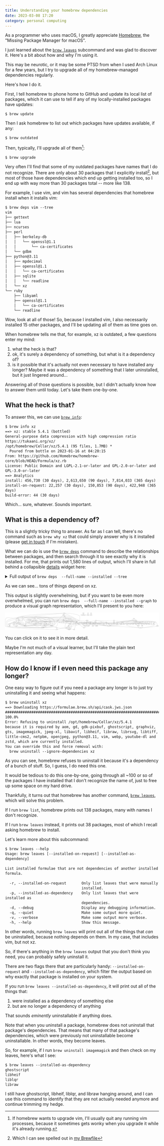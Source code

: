 ```yaml
---
title: Understanding your homebrew dependencies
date: 2023-03-08 17:20
category: personal computing
---
```


As a programmer who uses macOS, I greatly appreciate [Homebrew](https://brew.sh), the "Missing Package Manager for macOS".

I just learned about the [`brew leaves`](https://docs.brew.sh/Manpage#leaves---installed-on-request---installed-as-dependency) subcommand and was glad to discover it.
Here's a bit about how and why I'm using it.

This may be neurotic, or it may be some PTSD from when I used Arch Linux for a few years, but I try to upgrade all of my homebrew-managed dependencies regularly.

Here's how I do it.

First, I tell homebrew to phone home to GitHub and update its local list of packages, which it can use to tell if any of my locally-installed packages have updates:

```shell
$ brew update
```

Then I ask homebrew to list out which packages have updates available, if any:

```shell
$ brew outdated
```

Then, typically, I'll upgrade all of them[^1]:

```shell
$ brew upgrade
```

[^1]: If homebrew wants to upgrade vim, I'll usually quit any running vim processes, because it sometimes gets wonky when you upgrade it while it's already running.

Very often I'll find that some of my outdated packages have names that I do not recognize.
There are only about 30 packages that I explicitly install[^2], but most of those have dependencies which end up getting installed too, so I end up with way more than 30 packages total -- more like 138.

[^2]: Which I can see spelled out in [my Brewfile](/2023/brewfile/)

For example, I use vim, and vim has several dependencies that homebrew install when it installs vim:

```text
$ brew deps vim --tree
vim
├── gettext
├── lua
├── ncurses
├── perl
│   ├── berkeley-db
│   │   └── openssl@1.1
│   │       └── ca-certificates
│   └── gdbm
├── python@3.11
│   ├── mpdecimal
│   ├── openssl@1.1
│   │   └── ca-certificates
│   ├── sqlite
│   │   └── readline
│   └── xz
└── ruby
    ├── libyaml
    ├── openssl@1.1
    │   └── ca-certificates
    └── readline
```

Wow, look at all of those!
So, because I installed vim, I also necessarily installed 15 other packages, and I'll be updating all of them as time goes on.

When homebrew tells me that, for example, xz is outdated, a few questions enter my mind:

1. what the heck is that?
2. ok, it's surely a dependency of something, but what is it a dependency of?
3. is it possible that it's actually not even necessary to have installed any longer? Maybe it was a dependency of something that I later uninstalled, but it just lingered around...

Answering all of those questions is possible, but I didn't actually know how to answer them until today.
Let's take them one-by-one.

## What the heck is that?

To answer this, we can use [`brew info`](https://docs.brew.sh/Manpage#info-abv-options-formulacask-):

```text
$ brew info xz
==> xz: stable 5.4.1 (bottled)
General-purpose data compression with high compression ratio
https://tukaani.org/xz/
/opt/homebrew/Cellar/xz/5.4.1 (95 files, 1.7MB) *
  Poured from bottle on 2023-01-16 at 04:20:15
From: https://github.com/Homebrew/homebrew-core/blob/HEAD/Formula/xz.rb
License: Public Domain and LGPL-2.1-or-later and GPL-2.0-or-later and GPL-3.0-or-later
==> Analytics
install: 456,730 (30 days), 2,613,650 (90 days), 7,814,033 (365 days)
install-on-request: 22,257 (30 days), 150,853 (90 days), 422,948 (365 days)
build-error: 44 (30 days)
```

Which... sure, whatever.
Sounds important.

## What is this a dependency of?

This is a slightly tricky thing to answer.
As far as I can tell, there's no command such as `brew why xz` that could simply answer why is it installed (please [get in touch](/about) if I'm mistaken).

What we can do is use the [`brew deps`](https://docs.brew.sh/Manpage#deps-options-formulacask-) command to describe the relationships between packages, and then search through it to see exactly why it is installed.
For me, that prints out 1,580 lines of output, which I'll share in full behind a collapsible [details](https://developer.mozilla.org/en-US/docs/Web/HTML/Element/details) widget here:

<details>
 <summary>Full output of <code>brew deps  --full-name --installed --tree</code></summary>

<pre>
<code>
aom
├── jpeg-xl
│   ├── brotli
│   ├── giflib
│   ├── highway
│   ├── imath
│   ├── jpeg-turbo
│   ├── libpng
│   ├── little-cms2
│   │   ├── jpeg-turbo
│   │   └── libtiff
│   │       ├── jpeg-turbo
│   │       └── zstd
│   │           ├── lz4
│   │           └── xz
│   ├── openexr
│   │   └── imath
│   └── webp
│       ├── giflib
│       ├── jpeg-turbo
│       ├── libpng
│       └── libtiff
│           ├── jpeg-turbo
│           └── zstd
│               ├── lz4
│               └── xz
└── libvmaf

autoconf
└── m4

bash

bat

bdw-gc

berkeley-db
└── openssl@1.1
    └── ca-certificates

indirect/tap/bpb

brotli

ca-certificates

cairo
├── fontconfig
│   └── freetype
│       └── libpng
├── freetype
│   └── libpng
├── glib
│   ├── pcre2
│   └── gettext
├── libpng
├── libx11
│   ├── libxcb
│   │   ├── libxau
│   │   │   └── xorgproto
│   │   └── libxdmcp
│   │       └── xorgproto
│   └── xorgproto
├── libxcb
│   ├── libxau
│   │   └── xorgproto
│   └── libxdmcp
│       └── xorgproto
├── libxext
│   ├── libx11
│   │   ├── libxcb
│   │   │   ├── libxau
│   │   │   │   └── xorgproto
│   │   │   └── libxdmcp
│   │   │       └── xorgproto
│   │   └── xorgproto
│   └── xorgproto
├── libxrender
│   ├── libx11
│   │   ├── libxcb
│   │   │   ├── libxau
│   │   │   │   └── xorgproto
│   │   │   └── libxdmcp
│   │   │       └── xorgproto
│   │   └── xorgproto
│   └── xorgproto
├── lzo
└── pixman

cloc

ctags

emacs
├── gnutls
│   ├── ca-certificates
│   ├── gmp
│   ├── libidn2
│   │   ├── libunistring
│   │   └── gettext
│   ├── libtasn1
│   ├── libunistring
│   ├── nettle
│   │   └── gmp
│   ├── p11-kit
│   │   ├── ca-certificates
│   │   └── libtasn1
│   └── unbound
│       ├── libevent
│       │   └── openssl@1.1
│       │       └── ca-certificates
│       ├── libnghttp2
│       └── openssl@1.1
│           └── ca-certificates
└── jansson

exa
└── libgit2
    └── libssh2
        └── openssl@1.1
            └── ca-certificates

fd

fnm

fontconfig
└── freetype
    └── libpng

freetype
└── libpng

fribidi

gd
├── fontconfig
│   └── freetype
│       └── libpng
├── freetype
│   └── libpng
├── jpeg-turbo
├── libavif
│   ├── aom
│   │   ├── jpeg-xl
│   │   │   ├── brotli
│   │   │   ├── giflib
│   │   │   ├── highway
│   │   │   ├── imath
│   │   │   ├── jpeg-turbo
│   │   │   ├── libpng
│   │   │   ├── little-cms2
│   │   │   │   ├── jpeg-turbo
│   │   │   │   └── libtiff
│   │   │   │       ├── jpeg-turbo
│   │   │   │       └── zstd
│   │   │   │           ├── lz4
│   │   │   │           └── xz
│   │   │   ├── openexr
│   │   │   │   └── imath
│   │   │   └── webp
│   │   │       ├── giflib
│   │   │       ├── jpeg-turbo
│   │   │       ├── libpng
│   │   │       └── libtiff
│   │   │           ├── jpeg-turbo
│   │   │           └── zstd
│   │   │               ├── lz4
│   │   │               └── xz
│   │   └── libvmaf
│   ├── jpeg-turbo
│   └── libpng
├── libpng
├── libtiff
│   ├── jpeg-turbo
│   └── zstd
│       ├── lz4
│       └── xz
└── webp
    ├── giflib
    ├── jpeg-turbo
    ├── libpng
    └── libtiff
        ├── jpeg-turbo
        └── zstd
            ├── lz4
            └── xz

gdbm

gdk-pixbuf
├── glib
│   ├── pcre2
│   └── gettext
├── jpeg-turbo
├── libpng
└── libtiff
    ├── jpeg-turbo
    └── zstd
        ├── lz4
        └── xz

gettext

gh

ghostscript
├── fontconfig
│   └── freetype
│       └── libpng
├── freetype
│   └── libpng
├── jbig2dec
├── jpeg-turbo
├── libidn
├── libpng
├── libtiff
│   ├── jpeg-turbo
│   └── zstd
│       ├── lz4
│       └── xz
├── little-cms2
│   ├── jpeg-turbo
│   └── libtiff
│       ├── jpeg-turbo
│       └── zstd
│           ├── lz4
│           └── xz
└── openjpeg
    ├── libpng
    ├── libtiff
    │   ├── jpeg-turbo
    │   └── zstd
    │       ├── lz4
    │       └── xz
    └── little-cms2
        ├── jpeg-turbo
        └── libtiff
            ├── jpeg-turbo
            └── zstd
                ├── lz4
                └── xz

giflib

git
├── gettext
└── pcre2

git-delta

glib
├── pcre2
└── gettext

gmp

gnutls
├── ca-certificates
├── gmp
├── libidn2
│   ├── libunistring
│   └── gettext
├── libtasn1
├── libunistring
├── nettle
│   └── gmp
├── p11-kit
│   ├── ca-certificates
│   └── libtasn1
└── unbound
    ├── libevent
    │   └── openssl@1.1
    │       └── ca-certificates
    ├── libnghttp2
    └── openssl@1.1
        └── ca-certificates

graphite2

graphviz
├── gd
│   ├── fontconfig
│   │   └── freetype
│   │       └── libpng
│   ├── freetype
│   │   └── libpng
│   ├── jpeg-turbo
│   ├── libavif
│   │   ├── aom
│   │   │   ├── jpeg-xl
│   │   │   │   ├── brotli
│   │   │   │   ├── giflib
│   │   │   │   ├── highway
│   │   │   │   ├── imath
│   │   │   │   ├── jpeg-turbo
│   │   │   │   ├── libpng
│   │   │   │   ├── little-cms2
│   │   │   │   │   ├── jpeg-turbo
│   │   │   │   │   └── libtiff
│   │   │   │   │       ├── jpeg-turbo
│   │   │   │   │       └── zstd
│   │   │   │   │           ├── lz4
│   │   │   │   │           └── xz
│   │   │   │   ├── openexr
│   │   │   │   │   └── imath
│   │   │   │   └── webp
│   │   │   │       ├── giflib
│   │   │   │       ├── jpeg-turbo
│   │   │   │       ├── libpng
│   │   │   │       └── libtiff
│   │   │   │           ├── jpeg-turbo
│   │   │   │           └── zstd
│   │   │   │               ├── lz4
│   │   │   │               └── xz
│   │   │   └── libvmaf
│   │   ├── jpeg-turbo
│   │   └── libpng
│   ├── libpng
│   ├── libtiff
│   │   ├── jpeg-turbo
│   │   └── zstd
│   │       ├── lz4
│   │       └── xz
│   └── webp
│       ├── giflib
│       ├── jpeg-turbo
│       ├── libpng
│       └── libtiff
│           ├── jpeg-turbo
│           └── zstd
│               ├── lz4
│               └── xz
├── gts
│   ├── glib
│   │   ├── pcre2
│   │   └── gettext
│   ├── netpbm
│   │   ├── jasper
│   │   │   └── jpeg-turbo
│   │   ├── jpeg-turbo
│   │   ├── libpng
│   │   └── libtiff
│   │       ├── jpeg-turbo
│   │       └── zstd
│   │           ├── lz4
│   │           └── xz
│   └── gettext
├── libpng
├── librsvg
│   ├── cairo
│   │   ├── fontconfig
│   │   │   └── freetype
│   │   │       └── libpng
│   │   ├── freetype
│   │   │   └── libpng
│   │   ├── glib
│   │   │   ├── pcre2
│   │   │   └── gettext
│   │   ├── libpng
│   │   ├── libx11
│   │   │   ├── libxcb
│   │   │   │   ├── libxau
│   │   │   │   │   └── xorgproto
│   │   │   │   └── libxdmcp
│   │   │   │       └── xorgproto
│   │   │   └── xorgproto
│   │   ├── libxcb
│   │   │   ├── libxau
│   │   │   │   └── xorgproto
│   │   │   └── libxdmcp
│   │   │       └── xorgproto
│   │   ├── libxext
│   │   │   ├── libx11
│   │   │   │   ├── libxcb
│   │   │   │   │   ├── libxau
│   │   │   │   │   │   └── xorgproto
│   │   │   │   │   └── libxdmcp
│   │   │   │   │       └── xorgproto
│   │   │   │   └── xorgproto
│   │   │   └── xorgproto
│   │   ├── libxrender
│   │   │   ├── libx11
│   │   │   │   ├── libxcb
│   │   │   │   │   ├── libxau
│   │   │   │   │   │   └── xorgproto
│   │   │   │   │   └── libxdmcp
│   │   │   │   │       └── xorgproto
│   │   │   │   └── xorgproto
│   │   │   └── xorgproto
│   │   ├── lzo
│   │   └── pixman
│   ├── gdk-pixbuf
│   │   ├── glib
│   │   │   ├── pcre2
│   │   │   └── gettext
│   │   ├── jpeg-turbo
│   │   ├── libpng
│   │   └── libtiff
│   │       ├── jpeg-turbo
│   │       └── zstd
│   │           ├── lz4
│   │           └── xz
│   ├── glib
│   │   ├── pcre2
│   │   └── gettext
│   └── pango
│       ├── cairo
│       │   ├── fontconfig
│       │   │   └── freetype
│       │   │       └── libpng
│       │   ├── freetype
│       │   │   └── libpng
│       │   ├── glib
│       │   │   ├── pcre2
│       │   │   └── gettext
│       │   ├── libpng
│       │   ├── libx11
│       │   │   ├── libxcb
│       │   │   │   ├── libxau
│       │   │   │   │   └── xorgproto
│       │   │   │   └── libxdmcp
│       │   │   │       └── xorgproto
│       │   │   └── xorgproto
│       │   ├── libxcb
│       │   │   ├── libxau
│       │   │   │   └── xorgproto
│       │   │   └── libxdmcp
│       │   │       └── xorgproto
│       │   ├── libxext
│       │   │   ├── libx11
│       │   │   │   ├── libxcb
│       │   │   │   │   ├── libxau
│       │   │   │   │   │   └── xorgproto
│       │   │   │   │   └── libxdmcp
│       │   │   │   │       └── xorgproto
│       │   │   │   └── xorgproto
│       │   │   └── xorgproto
│       │   ├── libxrender
│       │   │   ├── libx11
│       │   │   │   ├── libxcb
│       │   │   │   │   ├── libxau
│       │   │   │   │   │   └── xorgproto
│       │   │   │   │   └── libxdmcp
│       │   │   │   │       └── xorgproto
│       │   │   │   └── xorgproto
│       │   │   └── xorgproto
│       │   ├── lzo
│       │   └── pixman
│       ├── fontconfig
│       │   └── freetype
│       │       └── libpng
│       ├── freetype
│       │   └── libpng
│       ├── fribidi
│       ├── glib
│       │   ├── pcre2
│       │   └── gettext
│       └── harfbuzz
│           ├── cairo
│           │   ├── fontconfig
│           │   │   └── freetype
│           │   │       └── libpng
│           │   ├── freetype
│           │   │   └── libpng
│           │   ├── glib
│           │   │   ├── pcre2
│           │   │   └── gettext
│           │   ├── libpng
│           │   ├── libx11
│           │   │   ├── libxcb
│           │   │   │   ├── libxau
│           │   │   │   │   └── xorgproto
│           │   │   │   └── libxdmcp
│           │   │   │       └── xorgproto
│           │   │   └── xorgproto
│           │   ├── libxcb
│           │   │   ├── libxau
│           │   │   │   └── xorgproto
│           │   │   └── libxdmcp
│           │   │       └── xorgproto
│           │   ├── libxext
│           │   │   ├── libx11
│           │   │   │   ├── libxcb
│           │   │   │   │   ├── libxau
│           │   │   │   │   │   └── xorgproto
│           │   │   │   │   └── libxdmcp
│           │   │   │   │       └── xorgproto
│           │   │   │   └── xorgproto
│           │   │   └── xorgproto
│           │   ├── libxrender
│           │   │   ├── libx11
│           │   │   │   ├── libxcb
│           │   │   │   │   ├── libxau
│           │   │   │   │   │   └── xorgproto
│           │   │   │   │   └── libxdmcp
│           │   │   │   │       └── xorgproto
│           │   │   │   └── xorgproto
│           │   │   └── xorgproto
│           │   ├── lzo
│           │   └── pixman
│           ├── freetype
│           │   └── libpng
│           ├── glib
│           │   ├── pcre2
│           │   └── gettext
│           ├── graphite2
│           └── icu4c
├── libtool
│   └── m4
└── pango
    ├── cairo
    │   ├── fontconfig
    │   │   └── freetype
    │   │       └── libpng
    │   ├── freetype
    │   │   └── libpng
    │   ├── glib
    │   │   ├── pcre2
    │   │   └── gettext
    │   ├── libpng
    │   ├── libx11
    │   │   ├── libxcb
    │   │   │   ├── libxau
    │   │   │   │   └── xorgproto
    │   │   │   └── libxdmcp
    │   │   │       └── xorgproto
    │   │   └── xorgproto
    │   ├── libxcb
    │   │   ├── libxau
    │   │   │   └── xorgproto
    │   │   └── libxdmcp
    │   │       └── xorgproto
    │   ├── libxext
    │   │   ├── libx11
    │   │   │   ├── libxcb
    │   │   │   │   ├── libxau
    │   │   │   │   │   └── xorgproto
    │   │   │   │   └── libxdmcp
    │   │   │   │       └── xorgproto
    │   │   │   └── xorgproto
    │   │   └── xorgproto
    │   ├── libxrender
    │   │   ├── libx11
    │   │   │   ├── libxcb
    │   │   │   │   ├── libxau
    │   │   │   │   │   └── xorgproto
    │   │   │   │   └── libxdmcp
    │   │   │   │       └── xorgproto
    │   │   │   └── xorgproto
    │   │   └── xorgproto
    │   ├── lzo
    │   └── pixman
    ├── fontconfig
    │   └── freetype
    │       └── libpng
    ├── freetype
    │   └── libpng
    ├── fribidi
    ├── glib
    │   ├── pcre2
    │   └── gettext
    └── harfbuzz
        ├── cairo
        │   ├── fontconfig
        │   │   └── freetype
        │   │       └── libpng
        │   ├── freetype
        │   │   └── libpng
        │   ├── glib
        │   │   ├── pcre2
        │   │   └── gettext
        │   ├── libpng
        │   ├── libx11
        │   │   ├── libxcb
        │   │   │   ├── libxau
        │   │   │   │   └── xorgproto
        │   │   │   └── libxdmcp
        │   │   │       └── xorgproto
        │   │   └── xorgproto
        │   ├── libxcb
        │   │   ├── libxau
        │   │   │   └── xorgproto
        │   │   └── libxdmcp
        │   │       └── xorgproto
        │   ├── libxext
        │   │   ├── libx11
        │   │   │   ├── libxcb
        │   │   │   │   ├── libxau
        │   │   │   │   │   └── xorgproto
        │   │   │   │   └── libxdmcp
        │   │   │   │       └── xorgproto
        │   │   │   └── xorgproto
        │   │   └── xorgproto
        │   ├── libxrender
        │   │   ├── libx11
        │   │   │   ├── libxcb
        │   │   │   │   ├── libxau
        │   │   │   │   │   └── xorgproto
        │   │   │   │   └── libxdmcp
        │   │   │   │       └── xorgproto
        │   │   │   └── xorgproto
        │   │   └── xorgproto
        │   ├── lzo
        │   └── pixman
        ├── freetype
        │   └── libpng
        ├── glib
        │   ├── pcre2
        │   └── gettext
        ├── graphite2
        └── icu4c

gts
├── glib
│   ├── pcre2
│   └── gettext
├── netpbm
│   ├── jasper
│   │   └── jpeg-turbo
│   ├── jpeg-turbo
│   ├── libpng
│   └── libtiff
│       ├── jpeg-turbo
│       └── zstd
│           ├── lz4
│           └── xz
└── gettext

guile
├── bdw-gc
├── gmp
├── libtool
│   └── m4
├── libunistring
├── pkg-config
└── readline

harfbuzz
├── cairo
│   ├── fontconfig
│   │   └── freetype
│   │       └── libpng
│   ├── freetype
│   │   └── libpng
│   ├── glib
│   │   ├── pcre2
│   │   └── gettext
│   ├── libpng
│   ├── libx11
│   │   ├── libxcb
│   │   │   ├── libxau
│   │   │   │   └── xorgproto
│   │   │   └── libxdmcp
│   │   │       └── xorgproto
│   │   └── xorgproto
│   ├── libxcb
│   │   ├── libxau
│   │   │   └── xorgproto
│   │   └── libxdmcp
│   │       └── xorgproto
│   ├── libxext
│   │   ├── libx11
│   │   │   ├── libxcb
│   │   │   │   ├── libxau
│   │   │   │   │   └── xorgproto
│   │   │   │   └── libxdmcp
│   │   │   │       └── xorgproto
│   │   │   └── xorgproto
│   │   └── xorgproto
│   ├── libxrender
│   │   ├── libx11
│   │   │   ├── libxcb
│   │   │   │   ├── libxau
│   │   │   │   │   └── xorgproto
│   │   │   │   └── libxdmcp
│   │   │   │       └── xorgproto
│   │   │   └── xorgproto
│   │   └── xorgproto
│   ├── lzo
│   └── pixman
├── freetype
│   └── libpng
├── glib
│   ├── pcre2
│   └── gettext
├── graphite2
└── icu4c

heroku/brew/heroku
└── heroku/brew/heroku-node

heroku/brew/heroku-node

highway

htop
└── ncurses

icu4c

imagemagick
├── freetype
│   └── libpng
├── ghostscript
│   ├── fontconfig
│   │   └── freetype
│   │       └── libpng
│   ├── freetype
│   │   └── libpng
│   ├── jbig2dec
│   ├── jpeg-turbo
│   ├── libidn
│   ├── libpng
│   ├── libtiff
│   │   ├── jpeg-turbo
│   │   └── zstd
│   │       ├── lz4
│   │       └── xz
│   ├── little-cms2
│   │   ├── jpeg-turbo
│   │   └── libtiff
│   │       ├── jpeg-turbo
│   │       └── zstd
│   │           ├── lz4
│   │           └── xz
│   └── openjpeg
│       ├── libpng
│       ├── libtiff
│       │   ├── jpeg-turbo
│       │   └── zstd
│       │       ├── lz4
│       │       └── xz
│       └── little-cms2
│           ├── jpeg-turbo
│           └── libtiff
│               ├── jpeg-turbo
│               └── zstd
│                   ├── lz4
│                   └── xz
├── jpeg-turbo
├── libheif
│   ├── aom
│   │   ├── jpeg-xl
│   │   │   ├── brotli
│   │   │   ├── giflib
│   │   │   ├── highway
│   │   │   ├── imath
│   │   │   ├── jpeg-turbo
│   │   │   ├── libpng
│   │   │   ├── little-cms2
│   │   │   │   ├── jpeg-turbo
│   │   │   │   └── libtiff
│   │   │   │       ├── jpeg-turbo
│   │   │   │       └── zstd
│   │   │   │           ├── lz4
│   │   │   │           └── xz
│   │   │   ├── openexr
│   │   │   │   └── imath
│   │   │   └── webp
│   │   │       ├── giflib
│   │   │       ├── jpeg-turbo
│   │   │       ├── libpng
│   │   │       └── libtiff
│   │   │           ├── jpeg-turbo
│   │   │           └── zstd
│   │   │               ├── lz4
│   │   │               └── xz
│   │   └── libvmaf
│   ├── jpeg-turbo
│   ├── libde265
│   ├── libpng
│   ├── shared-mime-info
│   │   └── glib
│   │       ├── pcre2
│   │       └── gettext
│   └── x265
├── liblqr
│   └── glib
│       ├── pcre2
│       └── gettext
├── libpng
├── libraw
│   ├── jasper
│   │   └── jpeg-turbo
│   ├── jpeg-turbo
│   ├── little-cms2
│   │   ├── jpeg-turbo
│   │   └── libtiff
│   │       ├── jpeg-turbo
│   │       └── zstd
│   │           ├── lz4
│   │           └── xz
│   └── libomp
├── libtiff
│   ├── jpeg-turbo
│   └── zstd
│       ├── lz4
│       └── xz
├── libtool
│   └── m4
├── little-cms2
│   ├── jpeg-turbo
│   └── libtiff
│       ├── jpeg-turbo
│       └── zstd
│           ├── lz4
│           └── xz
├── openexr
│   └── imath
├── openjpeg
│   ├── libpng
│   ├── libtiff
│   │   ├── jpeg-turbo
│   │   └── zstd
│   │       ├── lz4
│   │       └── xz
│   └── little-cms2
│       ├── jpeg-turbo
│       └── libtiff
│           ├── jpeg-turbo
│           └── zstd
│               ├── lz4
│               └── xz
├── webp
│   ├── giflib
│   ├── jpeg-turbo
│   ├── libpng
│   └── libtiff
│       ├── jpeg-turbo
│       └── zstd
│           ├── lz4
│           └── xz
├── xz
└── libomp

imath

jansson

jasper
└── jpeg-turbo

jbig2dec

jpeg-turbo

jpeg-xl
├── brotli
├── giflib
├── highway
├── imath
├── jpeg-turbo
├── libpng
├── little-cms2
│   ├── jpeg-turbo
│   └── libtiff
│       ├── jpeg-turbo
│       └── zstd
│           ├── lz4
│           └── xz
├── openexr
│   └── imath
└── webp
    ├── giflib
    ├── jpeg-turbo
    ├── libpng
    └── libtiff
        ├── jpeg-turbo
        └── zstd
            ├── lz4
            └── xz

jq
└── oniguruma

krb5
└── openssl@1.1
    └── ca-certificates

libavif
├── aom
│   ├── jpeg-xl
│   │   ├── brotli
│   │   ├── giflib
│   │   ├── highway
│   │   ├── imath
│   │   ├── jpeg-turbo
│   │   ├── libpng
│   │   ├── little-cms2
│   │   │   ├── jpeg-turbo
│   │   │   └── libtiff
│   │   │       ├── jpeg-turbo
│   │   │       └── zstd
│   │   │           ├── lz4
│   │   │           └── xz
│   │   ├── openexr
│   │   │   └── imath
│   │   └── webp
│   │       ├── giflib
│   │       ├── jpeg-turbo
│   │       ├── libpng
│   │       └── libtiff
│   │           ├── jpeg-turbo
│   │           └── zstd
│   │               ├── lz4
│   │               └── xz
│   └── libvmaf
├── jpeg-turbo
└── libpng

libde265

libevent
└── openssl@1.1
    └── ca-certificates

libheif
├── aom
│   ├── jpeg-xl
│   │   ├── brotli
│   │   ├── giflib
│   │   ├── highway
│   │   ├── imath
│   │   ├── jpeg-turbo
│   │   ├── libpng
│   │   ├── little-cms2
│   │   │   ├── jpeg-turbo
│   │   │   └── libtiff
│   │   │       ├── jpeg-turbo
│   │   │       └── zstd
│   │   │           ├── lz4
│   │   │           └── xz
│   │   ├── openexr
│   │   │   └── imath
│   │   └── webp
│   │       ├── giflib
│   │       ├── jpeg-turbo
│   │       ├── libpng
│   │       └── libtiff
│   │           ├── jpeg-turbo
│   │           └── zstd
│   │               ├── lz4
│   │               └── xz
│   └── libvmaf
├── jpeg-turbo
├── libde265
├── libpng
├── shared-mime-info
│   └── glib
│       ├── pcre2
│       └── gettext
└── x265

libidn

libidn2
├── libunistring
└── gettext

liblqr
└── glib
    ├── pcre2
    └── gettext

libnghttp2

libomp

libpng

libraw
├── jasper
│   └── jpeg-turbo
├── jpeg-turbo
├── little-cms2
│   ├── jpeg-turbo
│   └── libtiff
│       ├── jpeg-turbo
│       └── zstd
│           ├── lz4
│           └── xz
└── libomp

librsvg
├── cairo
│   ├── fontconfig
│   │   └── freetype
│   │       └── libpng
│   ├── freetype
│   │   └── libpng
│   ├── glib
│   │   ├── pcre2
│   │   └── gettext
│   ├── libpng
│   ├── libx11
│   │   ├── libxcb
│   │   │   ├── libxau
│   │   │   │   └── xorgproto
│   │   │   └── libxdmcp
│   │   │       └── xorgproto
│   │   └── xorgproto
│   ├── libxcb
│   │   ├── libxau
│   │   │   └── xorgproto
│   │   └── libxdmcp
│   │       └── xorgproto
│   ├── libxext
│   │   ├── libx11
│   │   │   ├── libxcb
│   │   │   │   ├── libxau
│   │   │   │   │   └── xorgproto
│   │   │   │   └── libxdmcp
│   │   │   │       └── xorgproto
│   │   │   └── xorgproto
│   │   └── xorgproto
│   ├── libxrender
│   │   ├── libx11
│   │   │   ├── libxcb
│   │   │   │   ├── libxau
│   │   │   │   │   └── xorgproto
│   │   │   │   └── libxdmcp
│   │   │   │       └── xorgproto
│   │   │   └── xorgproto
│   │   └── xorgproto
│   ├── lzo
│   └── pixman
├── gdk-pixbuf
│   ├── glib
│   │   ├── pcre2
│   │   └── gettext
│   ├── jpeg-turbo
│   ├── libpng
│   └── libtiff
│       ├── jpeg-turbo
│       └── zstd
│           ├── lz4
│           └── xz
├── glib
│   ├── pcre2
│   └── gettext
└── pango
    ├── cairo
    │   ├── fontconfig
    │   │   └── freetype
    │   │       └── libpng
    │   ├── freetype
    │   │   └── libpng
    │   ├── glib
    │   │   ├── pcre2
    │   │   └── gettext
    │   ├── libpng
    │   ├── libx11
    │   │   ├── libxcb
    │   │   │   ├── libxau
    │   │   │   │   └── xorgproto
    │   │   │   └── libxdmcp
    │   │   │       └── xorgproto
    │   │   └── xorgproto
    │   ├── libxcb
    │   │   ├── libxau
    │   │   │   └── xorgproto
    │   │   └── libxdmcp
    │   │       └── xorgproto
    │   ├── libxext
    │   │   ├── libx11
    │   │   │   ├── libxcb
    │   │   │   │   ├── libxau
    │   │   │   │   │   └── xorgproto
    │   │   │   │   └── libxdmcp
    │   │   │   │       └── xorgproto
    │   │   │   └── xorgproto
    │   │   └── xorgproto
    │   ├── libxrender
    │   │   ├── libx11
    │   │   │   ├── libxcb
    │   │   │   │   ├── libxau
    │   │   │   │   │   └── xorgproto
    │   │   │   │   └── libxdmcp
    │   │   │   │       └── xorgproto
    │   │   │   └── xorgproto
    │   │   └── xorgproto
    │   ├── lzo
    │   └── pixman
    ├── fontconfig
    │   └── freetype
    │       └── libpng
    ├── freetype
    │   └── libpng
    ├── fribidi
    ├── glib
    │   ├── pcre2
    │   └── gettext
    └── harfbuzz
        ├── cairo
        │   ├── fontconfig
        │   │   └── freetype
        │   │       └── libpng
        │   ├── freetype
        │   │   └── libpng
        │   ├── glib
        │   │   ├── pcre2
        │   │   └── gettext
        │   ├── libpng
        │   ├── libx11
        │   │   ├── libxcb
        │   │   │   ├── libxau
        │   │   │   │   └── xorgproto
        │   │   │   └── libxdmcp
        │   │   │       └── xorgproto
        │   │   └── xorgproto
        │   ├── libxcb
        │   │   ├── libxau
        │   │   │   └── xorgproto
        │   │   └── libxdmcp
        │   │       └── xorgproto
        │   ├── libxext
        │   │   ├── libx11
        │   │   │   ├── libxcb
        │   │   │   │   ├── libxau
        │   │   │   │   │   └── xorgproto
        │   │   │   │   └── libxdmcp
        │   │   │   │       └── xorgproto
        │   │   │   └── xorgproto
        │   │   └── xorgproto
        │   ├── libxrender
        │   │   ├── libx11
        │   │   │   ├── libxcb
        │   │   │   │   ├── libxau
        │   │   │   │   │   └── xorgproto
        │   │   │   │   └── libxdmcp
        │   │   │   │       └── xorgproto
        │   │   │   └── xorgproto
        │   │   └── xorgproto
        │   ├── lzo
        │   └── pixman
        ├── freetype
        │   └── libpng
        ├── glib
        │   ├── pcre2
        │   └── gettext
        ├── graphite2
        └── icu4c

libtasn1

libtermkey
└── unibilium

libtiff
├── jpeg-turbo
└── zstd
    ├── lz4
    └── xz

libtool
└── m4

libunistring

libuv

libvmaf

libvterm

libx11
├── libxcb
│   ├── libxau
│   │   └── xorgproto
│   └── libxdmcp
│       └── xorgproto
└── xorgproto

libxau
└── xorgproto

libxcb
├── libxau
│   └── xorgproto
└── libxdmcp
    └── xorgproto

libxdmcp
└── xorgproto

libxext
├── libx11
│   ├── libxcb
│   │   ├── libxau
│   │   │   └── xorgproto
│   │   └── libxdmcp
│   │       └── xorgproto
│   └── xorgproto
└── xorgproto

libxrender
├── libx11
│   ├── libxcb
│   │   ├── libxau
│   │   │   └── xorgproto
│   │   └── libxdmcp
│   │       └── xorgproto
│   └── xorgproto
└── xorgproto

libyaml

little-cms2
├── jpeg-turbo
└── libtiff
    ├── jpeg-turbo
    └── zstd
        ├── lz4
        └── xz

lua

luajit

luv
└── libuv

lz4

lzo

m4

mpdecimal

msgpack

ncdu
└── ncurses

ncurses

neovim
├── gettext
├── libtermkey
│   └── unibilium
├── libuv
├── libvterm
├── luajit
├── luv
│   └── libuv
├── msgpack
├── tree-sitter
└── unibilium

netpbm
├── jasper
│   └── jpeg-turbo
├── jpeg-turbo
├── libpng
└── libtiff
    ├── jpeg-turbo
    └── zstd
        ├── lz4
        └── xz

nettle
└── gmp

oniguruma

openexr
└── imath

openjpeg
├── libpng
├── libtiff
│   ├── jpeg-turbo
│   └── zstd
│       ├── lz4
│       └── xz
└── little-cms2
    ├── jpeg-turbo
    └── libtiff
        ├── jpeg-turbo
        └── zstd
            ├── lz4
            └── xz

openssl@1.1
└── ca-certificates

openssl@3
└── ca-certificates

p11-kit
├── ca-certificates
└── libtasn1

pango
├── cairo
│   ├── fontconfig
│   │   └── freetype
│   │       └── libpng
│   ├── freetype
│   │   └── libpng
│   ├── glib
│   │   ├── pcre2
│   │   └── gettext
│   ├── libpng
│   ├── libx11
│   │   ├── libxcb
│   │   │   ├── libxau
│   │   │   │   └── xorgproto
│   │   │   └── libxdmcp
│   │   │       └── xorgproto
│   │   └── xorgproto
│   ├── libxcb
│   │   ├── libxau
│   │   │   └── xorgproto
│   │   └── libxdmcp
│   │       └── xorgproto
│   ├── libxext
│   │   ├── libx11
│   │   │   ├── libxcb
│   │   │   │   ├── libxau
│   │   │   │   │   └── xorgproto
│   │   │   │   └── libxdmcp
│   │   │   │       └── xorgproto
│   │   │   └── xorgproto
│   │   └── xorgproto
│   ├── libxrender
│   │   ├── libx11
│   │   │   ├── libxcb
│   │   │   │   ├── libxau
│   │   │   │   │   └── xorgproto
│   │   │   │   └── libxdmcp
│   │   │   │       └── xorgproto
│   │   │   └── xorgproto
│   │   └── xorgproto
│   ├── lzo
│   └── pixman
├── fontconfig
│   └── freetype
│       └── libpng
├── freetype
│   └── libpng
├── fribidi
├── glib
│   ├── pcre2
│   └── gettext
└── harfbuzz
    ├── cairo
    │   ├── fontconfig
    │   │   └── freetype
    │   │       └── libpng
    │   ├── freetype
    │   │   └── libpng
    │   ├── glib
    │   │   ├── pcre2
    │   │   └── gettext
    │   ├── libpng
    │   ├── libx11
    │   │   ├── libxcb
    │   │   │   ├── libxau
    │   │   │   │   └── xorgproto
    │   │   │   └── libxdmcp
    │   │   │       └── xorgproto
    │   │   └── xorgproto
    │   ├── libxcb
    │   │   ├── libxau
    │   │   │   └── xorgproto
    │   │   └── libxdmcp
    │   │       └── xorgproto
    │   ├── libxext
    │   │   ├── libx11
    │   │   │   ├── libxcb
    │   │   │   │   ├── libxau
    │   │   │   │   │   └── xorgproto
    │   │   │   │   └── libxdmcp
    │   │   │   │       └── xorgproto
    │   │   │   └── xorgproto
    │   │   └── xorgproto
    │   ├── libxrender
    │   │   ├── libx11
    │   │   │   ├── libxcb
    │   │   │   │   ├── libxau
    │   │   │   │   │   └── xorgproto
    │   │   │   │   └── libxdmcp
    │   │   │   │       └── xorgproto
    │   │   │   └── xorgproto
    │   │   └── xorgproto
    │   ├── lzo
    │   └── pixman
    ├── freetype
    │   └── libpng
    ├── glib
    │   ├── pcre2
    │   └── gettext
    ├── graphite2
    └── icu4c

pcre

pcre2

perl
├── berkeley-db
│   └── openssl@1.1
│       └── ca-certificates
└── gdbm

pixman

pkg-config

postgresql@14
├── icu4c
├── krb5
│   └── openssl@1.1
│       └── ca-certificates
├── lz4
├── openssl@1.1
│   └── ca-certificates
└── readline

pure
└── zsh-async

python@3.11
├── mpdecimal
├── openssl@1.1
│   └── ca-certificates
├── sqlite
│   └── readline
└── xz

rbenv
└── ruby-build
    ├── autoconf
    │   └── m4
    ├── pkg-config
    └── readline

rcm

readline

redis
└── openssl@1.1
    └── ca-certificates

ripgrep
└── pcre2

ruby
├── libyaml
├── openssl@1.1
│   └── ca-certificates
└── readline

ruby-build
├── autoconf
│   └── m4
├── pkg-config
└── readline

rust
├── openssl@1.1
│   └── ca-certificates
└── pkg-config

shared-mime-info
└── glib
    ├── pcre2
    └── gettext

sl

sqlite
└── readline

terminal-notifier

tig
├── ncurses
├── pcre2
└── readline

tmux
├── libevent
│   └── openssl@1.1
│       └── ca-certificates
├── ncurses
└── utf8proc

tree

tree-sitter

unbound
├── libevent
│   └── openssl@1.1
│       └── ca-certificates
├── libnghttp2
└── openssl@1.1
    └── ca-certificates

unibilium

utf8proc

vim
├── gettext
├── lua
├── ncurses
├── perl
│   ├── berkeley-db
│   │   └── openssl@1.1
│   │       └── ca-certificates
│   └── gdbm
├── python@3.11
│   ├── mpdecimal
│   ├── openssl@1.1
│   │   └── ca-certificates
│   ├── sqlite
│   │   └── readline
│   └── xz
└── ruby
    ├── libyaml
    ├── openssl@1.1
    │   └── ca-certificates
    └── readline

watch
└── ncurses

webp
├── giflib
├── jpeg-turbo
├── libpng
└── libtiff
    ├── jpeg-turbo
    └── zstd
        ├── lz4
        └── xz

wget
├── libidn2
│   ├── libunistring
│   └── gettext
└── openssl@3
    └── ca-certificates

x265

xorgproto

xz

yarn

youtube-dl
└── python@3.11
    ├── mpdecimal
    ├── openssl@1.1
    │   └── ca-certificates
    ├── sqlite
    │   └── readline
    └── xz

zsh
├── ncurses
└── pcre

zsh-async

zsh-syntax-highlighting

zstd
├── lz4
└── xz

</code>
</pre>
</details>

As we can see... tons of things depend on xz.

This output is slightly overwhelming, but if you want to be even more overwhelmed, you can run `brew deps  --full-name --installed --graph` to produce a visual graph representation, which I'll present to you here:

[![graph of brew dependencies](/img/2023-03-08-brew-graph.svg)](/img/2023-03-08-brew-graph.svg)

You can click on it to see it in more detail.

Maybe I'm not much of a visual learner, but I'll take the plain text representation any day.

## How do I know if I even need this package any longer?

One easy way to figure out if you need a package any longer is to just try uninstalling it and seeing what happens:

```text
$ brew uninstall xz
==> Downloading https://formulae.brew.sh/api/cask.jws.json
######################################################################## 100.0%
Error: Refusing to uninstall /opt/homebrew/Cellar/xz/5.4.1
because it is required by aom, gd, gdk-pixbuf, ghostscript, graphviz, gts, imagemagick, jpeg-xl, libavif, libheif, libraw, librsvg, libtiff, little-cms2, netpbm, openjpeg, python@3.11, vim, webp, youtube-dl and zstd, which are currently installed.
You can override this and force removal with:
  brew uninstall --ignore-dependencies xz
```

As you can see, homebrew refuses to uninstall it because it's a dependency of a bunch of stuff.
So, I guess, I do need this one.

It would be tedious to do this one-by-one, going through all ~100 or so of the packages I have installed that I don't recognize the name of, just to free up some space on my hard drive.

Thankfully, it turns out that homebrew has another command, [`brew leaves`](https://docs.brew.sh/Manpage#leaves---installed-on-request---installed-as-dependency), which will solve this problem.

If I run `brew list`, homebrew prints out 138 packages, many with names I don't recognize.

If I run `brew leaves` instead, it prints out 38 packages, most of which I recall asking homebrew to install.

Let's learn more about this subcommand:

```text
$ brew leaves --help
Usage: brew leaves [--installed-on-request] [--installed-as-dependency]

List installed formulae that are not dependencies of another installed formula.

  -r, --installed-on-request       Only list leaves that were manually
                                   installed.
  -p, --installed-as-dependency    Only list leaves that were installed as
                                   dependencies.
  -d, --debug                      Display any debugging information.
  -q, --quiet                      Make some output more quiet.
  -v, --verbose                    Make some output more verbose.
  -h, --help                       Show this message.
```

In other words, running `brew leaves` will print out all of the things that _can_ be uninstalled, because nothing depends on them.
In my case, that includes vim, but not xz.

So, if there's anything in the `brew leaves` output that you don't think you need, you can probably safely uninstall it.

There are two flags there that are particularly handy: `--installed-on-request` and `--installed-as-dependency`, which filter the output based on why exactly that package is installed on your system.

If you run `brew leaves --installed-as-dependency`, it will print out all of the things that:

1. were installed as a dependency of something else
2. but are no longer a dependency of anything

That sounds _eminently_ uninstallable if anything does.

Note that when you uninstall a package, homebrew does not uninstall that package's dependencies.
That means that many of that package's dependencies, which were previously not uninstallable become uninstallable.
In other words, they become leaves.

So, for example, if I run `brew uninstall imagemagick` and then check on my leaves, here's what I see:

```
$ brew leaves --installed-as-dependency
ghostscript
libheif
liblqr
libraw
```

I still have ghostscript, libheif, liblqr, and libraw hanging around, and I can use this command to identify that they are not actually needed anymore and continue trimming my hedge.
